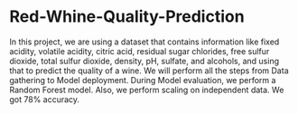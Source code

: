 # Red-Whine-Quality-Prediction
In this project, we are using a dataset that contains information like fixed acidity, volatile acidity, citric acid, residual sugar chlorides, free sulfur dioxide, total sulfur dioxide, density, pH, sulfate, and alcohols, and using that to predict the quality of a wine. We will perform all the steps from Data gathering to Model deployment. During Model evaluation, we perform a Random Forest model. Also, we perform scaling on independent data. We got 78% accuracy.
